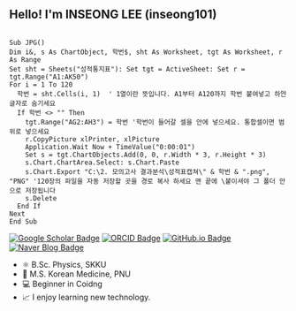 ## Hello! I'm INSEONG LEE (inseong101)

<pre><code>
Sub JPG()
Dim i&, s As ChartObject, 학번$, sht As Worksheet, tgt As Worksheet, r As Range
Set sht = Sheets("성적통지표"): Set tgt = ActiveSheet: Set r = tgt.Range("A1:AK50")
For i = 1 To 120
  학번 = sht.Cells(i, 1)  ' 1열이란 뜻입니다. A1부터 A120까지 학번 붙여넣고 하얀글자로 숨기세요
  If 학번 <> "" Then
    tgt.Range("AG2:AH3") = 학번 '학번이 들어갈 셀을 안에 넣으세요. 통합셀이면 범위로 넣으세요
    r.CopyPicture xlPrinter, xlPicture
    Application.Wait Now + TimeValue("0:00:01")
    Set s = tgt.ChartObjects.Add(0, 0, r.Width * 3, r.Height * 3)
    s.Chart.ChartArea.Select: s.Chart.Paste
    s.Chart.Export "C:\2. 모의고사 결과분석\성적표캡쳐\" & 학번 & ".png", "PNG" '120장의 파일을 자동 저장할 곳을 경로 복사 하세요 맨 끝에 \붙이셔야 그 폴더 안으로 저장됩니다
    s.Delete
  End If
Next
End Sub
</code></pre>

[![Google Scholar Badge](https://img.shields.io/badge/-Google%20Scholar-4285F4?style=flat-square&logo=Google-Scholar&logoColor=white&link=https://scholar.google.com/citations?user=GeOAGbwAAAAJ)](https://scholar.google.com/citations?user=GeOAGbwAAAAJ) [![ORCID Badge](https://img.shields.io/badge/-ORCID-A6CE39?style=flat-square&logo=ORCID&logoColor=white&link=https://orcid.org/0000-0002-7423-0090)](https://orcid.org/0000-0001-7445-3983) [![GitHub.io Badge](https://img.shields.io/badge/-GitHub.io-181717?style=flat-square&logo=GitHub&logoColor=white&link=https://inseong101.github.io)](https://inseong101.github.io) [![Naver Blog Badge](https://img.shields.io/badge/-Naver%20Blog-03C75A?style=flat-square&logo=Naver&logoColor=white&link=https://blog.naver.com/pnu_kmed)](https://blog.naver.com/pnu_kmed)


- ⚛️ B.Sc. Physics, SKKU
- 🌿 M.S. Korean Medicine, PNU 
- 💻 Beginner in Coidng
- 📈 I enjoy learning new technology.
